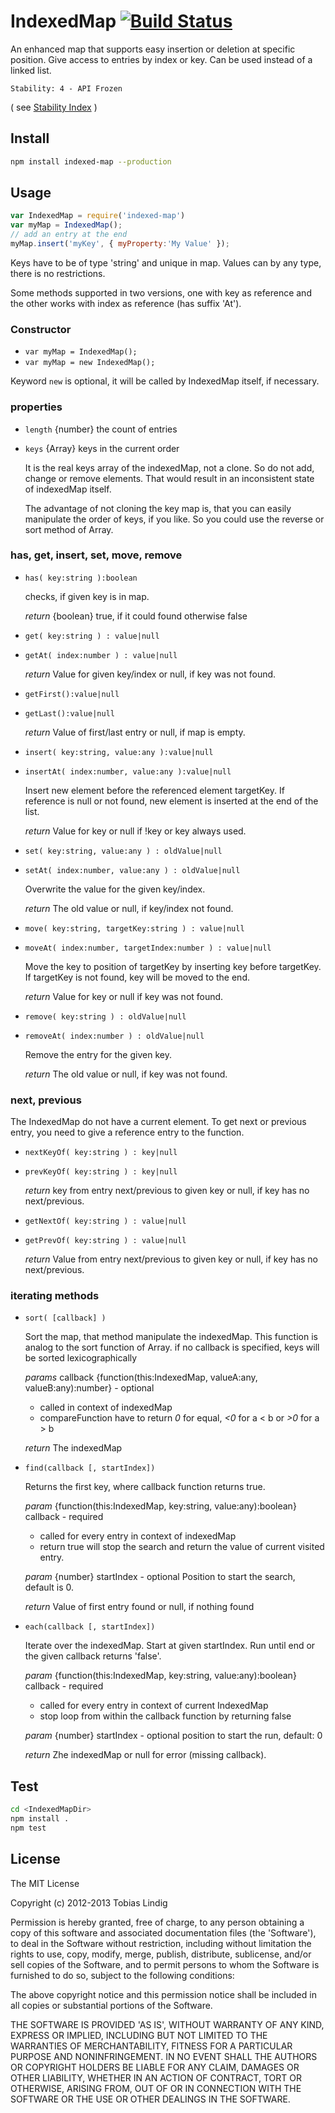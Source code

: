# IndexedMap [![Build Status](https://travis-ci.org/tlindig/indexed-map.png?branch=master)](https://travis-ci.org/tlindig/indexed-map)

An enhanced map that supports easy insertion or deletion at specific position. Give access to entries by index or key. Can be used instead of a linked list.

```
Stability: 4 - API Frozen
```
( see [Stability Index](http://nodejs.org/api/documentation.html#documentation_stability_index) ) 

## Install

```bash
npm install indexed-map --production
```

## Usage

```js
var IndexedMap = require('indexed-map')
var myMap = IndexedMap();
// add an entry at the end
myMap.insert('myKey', { myProperty:'My Value' });
```

Keys have to be of type 'string' and unique in map.
Values can by any type, there is no restrictions.

Some methods supported in two versions, one with key as reference and the
other works with index as reference (has suffix 'At').

### Constructor

* `var myMap = IndexedMap();`
* `var myMap = new IndexedMap();`

Keyword `new` is optional, it will be called by IndexedMap itself, if necessary.

### properties

* `length` {number} the count of entries

* `keys` {Array} keys in the current order

	It is the real keys array of the indexedMap, not a clone. So do not
	add, change or remove elements. That would result in an inconsistent state of indexedMap itself.

	The advantage of not cloning the key map is, that you can easily manipulate the order of keys, if you like.
	So you could use the reverse or sort method of Array.

### has, get, insert, set, move, remove

* `has( key:string ):boolean`

	checks, if given key is in map.

	*return* {boolean} true, if it could found otherwise false

* `get( key:string ) : value|null`
* `getAt( index:number ) : value|null`
 
	*return* Value for given key/index or null, if key was not found.

* `getFirst():value|null`
* `getLast():value|null`

	*return* Value of first/last entry or null, if map is empty.

* `insert( key:string, value:any ):value|null`
* `insertAt( index:number, value:any ):value|null`

	Insert new element before the referenced element targetKey.
	If reference is null or not found, new element is inserted at the end
	of the list.
	
	*return* Value for key or null if !key or key always used.


* `set( key:string, value:any ) : oldValue|null`
* `setAt( index:number, value:any ) : oldValue|null`
	
	Overwrite the value for the given key/index.
	
	*return* The old value or null, if key/index not found.

* `move( key:string, targetKey:string ) : value|null`
* `moveAt( index:number, targetIndex:number ) : value|null`
	
	Move the key to position of targetKey by inserting key before targetKey.
	If targetKey is not found, key will be moved to the end.
	
	*return* Value for key or null if key was not found.

* `remove( key:string ) : oldValue|null`
* `removeAt( index:number ) : oldValue|null`
	
	Remove the entry for the given key.
	
	*return* The old value or null, if key was not found.

### next, previous

The IndexedMap do not have a current element. To get next or previous entry,
you need to give a reference entry to the function.

* `nextKeyOf( key:string ) : key|null`
* `prevKeyOf( key:string ) : key|null`

	*return* key from entry next/previous to given key or null, if key
	has no next/previous.

* `getNextOf( key:string ) : value|null`
* `getPrevOf( key:string ) : value|null`
	
	*return* Value from entry next/previous to given key or null, if key
	has no next/previous.


### iterating methods

* `sort( [callback] )`
	
	Sort the map, that method manipulate the indexedMap.
	This function is analog to the sort function of Array.
	if no callback is specified, keys will be sorted lexicographically
	
	*params* callback {function(this:IndexedMap, valueA:any, valueB:any):number} - optional
	- called in context of indexedMap
	- compareFunction have to return _0_ for equal, _<0_ for a < b or _>0_ for a > b
	
	*return* The indexedMap

* `find(callback [, startIndex])`
	
	Returns the first key, where callback function returns true.

	*param* {function(this:IndexedMap, key:string, value:any):boolean} callback - required
	- called for every entry in context of indexedMap
	- return true will stop the search and return the value of current visited entry.
	
	*param* {number} startIndex - optional
	Position to start the search, default is 0.
	
	*return* Value of first entry found or null, if nothing found

* `each(callback [, startIndex])`

	Iterate over the indexedMap. Start at given startIndex. Run until end
	or the given callback returns 'false'.

	*param* {function(this:IndexedMap, key:string, value:any):boolean} callback - required
	- called for every entry in context of current IndexedMap
	- stop loop from within the callback function by returning false
	
	*param* {number} startIndex - optional
	  position to start the run, default: 0
	
	*return* Zhe indexedMap or null for error (missing callback).


## Test

```bash
cd <IndexedMapDir>
npm install .
npm test
```

## License

The MIT License

Copyright (c) 2012-2013 Tobias Lindig

Permission is hereby granted, free of charge, to any person obtaining
a copy of this software and associated documentation files (the
'Software'), to deal in the Software without restriction, including
without limitation the rights to use, copy, modify, merge, publish,
distribute, sublicense, and/or sell copies of the Software, and to
permit persons to whom the Software is furnished to do so, subject to
the following conditions:

The above copyright notice and this permission notice shall be
included in all copies or substantial portions of the Software.

THE SOFTWARE IS PROVIDED 'AS IS', WITHOUT WARRANTY OF ANY KIND,
EXPRESS OR IMPLIED, INCLUDING BUT NOT LIMITED TO THE WARRANTIES OF
MERCHANTABILITY, FITNESS FOR A PARTICULAR PURPOSE AND NONINFRINGEMENT.
IN NO EVENT SHALL THE AUTHORS OR COPYRIGHT HOLDERS BE LIABLE FOR ANY
CLAIM, DAMAGES OR OTHER LIABILITY, WHETHER IN AN ACTION OF CONTRACT,
TORT OR OTHERWISE, ARISING FROM, OUT OF OR IN CONNECTION WITH THE
SOFTWARE OR THE USE OR OTHER DEALINGS IN THE SOFTWARE.
